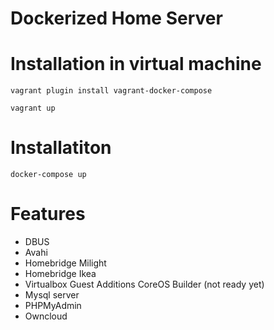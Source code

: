 Dockerized Home Server
======================

# Installation in virtual machine

    vagrant plugin install vagrant-docker-compose

    vagrant up

# Installatiton 

    docker-compose up

# Features
 
 * DBUS
 * Avahi
 * Homebridge Milight
 * Homebridge Ikea
 * Virtualbox Guest Additions CoreOS Builder (not ready yet)
 * Mysql server
 * PHPMyAdmin
 * Owncloud